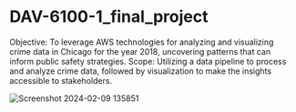 # DAV-6100-1_final_project
Objective: To leverage AWS technologies for analyzing and visualizing crime data in Chicago for the year 2018, uncovering patterns that can inform public safety strategies. Scope: Utilizing a data pipeline to process and analyze crime data, followed by visualization to make the insights accessible to stakeholders.

![Screenshot 2024-02-09 135851](https://github.com/KURUBANAGARAJ/DAV-6100-1_final_project/assets/125217469/03d685d5-5715-463d-b8b3-0927a8d44a57)


